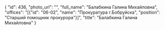 {
    "id": 436,
    "photo_url": "",
    "full_name": "Балабкина Галина Михайловна",
    "offices": "[{\"id\": \"06-02\", \"name\": \"Прокуратура г.Бобруйска\", \"position\": \"Старший помощник прокурора\"}]",
    "title": "Балабкина Галина Михайловна"
}